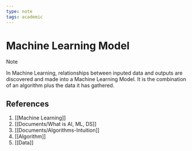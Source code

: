 ```yaml
---
type: note
tags: academic
---
```

# Machine Learning Model

> [!note] 
> In Machine Learning, relationships between inputed data and outputs are discovered and made into a Machine Learning Model. It is the combination of an algorithm plus the data it has gathered.

## References
1. [[Machine Learning]]
2. [[Documents/What is AI, ML, DS]]
3. [[Documents/Algorithms-Intuition]]
4. [[Algorithm]]
5. [[Data]]